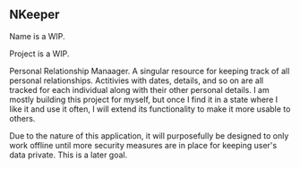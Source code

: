 ## NKeeper

Name is a WIP.

Project is a WIP.

Personal Relationship Manaager. A singular resource for keeping track of all personal relationships. Actitivies with dates, details, and so on are all tracked for each individual along with their other personal details. I am mostly building this project for myself, but once I find it in a state where I like it and use it often, I will extend its functionality to make it more usable to others.

Due to the nature of this application, it will purposefully be designed to only work offline until more security measures are in place for keeping user's data private. This is a later goal. 